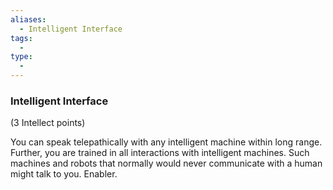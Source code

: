 ```yaml
---
aliases:
  - Intelligent Interface
tags:
  - 
type:
  - 
---
```

### Intelligent Interface

(3 Intellect points)

You can speak telepathically with any intelligent machine within long range. Further, you are trained in all interactions with intelligent machines. Such machines and robots that normally would never communicate with a human might talk to you. Enabler.